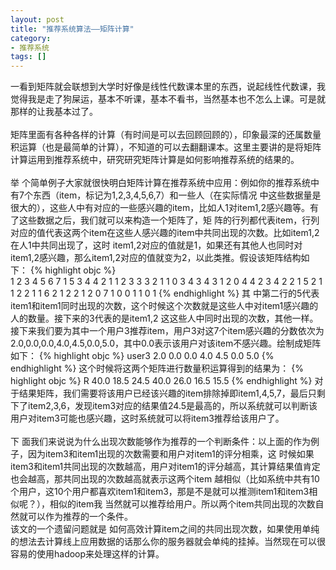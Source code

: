 ```yaml
---
layout: post
title: "推荐系统算法——矩阵计算"
category: 
- 推荐系统
tags: []
---
```




一看到矩阵就会联想到大学时好像是线性代数课本里的东西，说起线性代数课，我觉得我是走了狗屎运，基本不听课，基本不看书，当然基本也不怎么上课。可是就那样的让我基本过了。</br></br>
矩阵里面有各种各样的计算（有时间是可以去回顾回顾的），印象最深的还属数量积运算（也是最简单的计算），不知道的可以去翻翻课本。这里主要讲的是将矩阵计算运用到推荐系统中，研究研究矩阵计算是如何影响推荐系统的结果的。</br></br>
举 个简单例子大家就很快明白矩阵计算在推荐系统中应用：例如你的推荐系统中有7个东西（item，标记为1,2,3,4,5,6,7）和一些人（在实际情况 中这些数据量是很大的），这些人中有对应的一些感兴趣的item，比如人1对item1,2感兴趣等。有了这些数据之后，我们就可以来构造一个矩阵了，矩 阵的行列都代表item，行列对应的值代表这两个item在这些人感兴趣的item中共同出现的次数。比如item1,2在人1中共同出现了，这时 item1,2对应的值就是1，如果还有其他人也同时对item1,2感兴趣，那么item1,2对应的值就变为2，以此类推。假设该矩阵结构如下：
{% highlight objc %}	
	1	2	3	4	5	6	7
1	5	3	4	4	2	1	1
2	3	3	3	2	1	1	0
3	4	3	4	3	1	2	0
4	4	2	3	4	2	2	1
5	2	1	1	2	2	1	1
6	2	1	2	2	1	2	0
7	1	0	0	1	1	0	1
{% endhighlight %}
其 中第二行的5代表item1和item1同时出现的次数，这个时候这个次数就是这些人中对item1感兴趣的人的数量。接下来的3代表的是item1,2 这这些人中同时出现的次数，其他一样。接下来我们要为其中一个用户3推荐item，用户3对这7个item感兴趣的分数依次为 2.0,0.0,0.0,4.0,4.5,0.0,5.0，其中0.0表示该用户对该item不感兴趣。绘制成矩阵如下：
{% highlight objc %}
user3
2.0
0.0
0.0
4.0
4.5
0.0
5.0
{% endhighlight %}
这个时候将这两个矩阵进行数量积运算得到的结果为：
{% highlight objc %}
R
40.0
18.5
24.5
40.0
26.0
16.5
15.5
{% endhighlight %}
对于结果矩阵，我们需要将该用户已经该兴趣的item排除掉即item1,4,5,7，最后只剩下了item2,3,6，发现item3对应的结果值24.5是最高的，所以系统就可以判断该用户对item3可能也感兴趣，这时系统就可以将item3推荐给该用户了。</br></br>
下 面我们来说说为什么出现次数能够作为推荐的一个判断条件：以上面的作为例子，因为item3和item1出现的次数需要和用户对item1的评分相乘，这 时候如果item3和item1共同出现的次数越高，用户对item1的评分越高，其计算结果值肯定也会越高，那共同出现的次数越高就表示这两个item 越相似（比如系统中共有10个用户，这10个用户都喜欢item1和item3，那是不是就可以推测item1和item3相似呢？），相似的item我 当然就可以推荐给用户。所以两个item共同出现的次数自然就可以作为推荐的一个条件。</br>
该文的一个遗留问题就是 如何高效计算item之间的共同出现次数，如果使用单纯的想法去计算线上应用数据的话那么你的服务器就会单纯的挂掉。当然现在可以很容易的使用hadoop来处理这样的计算。